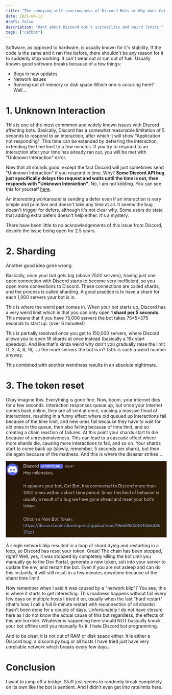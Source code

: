```yaml
---
title: "The annoying self-conciousness of Discord Bots or Why does Cat Bot keep dying"
date: 2025-04-12
draft: false
description: "Rant about Discord bot's instability and weird limits."
tags: ["catbot"]
---
```

Software, as opposed to hardware, is usually known for it's stability. If the code is the same and it ran fine before, there shouldn't be any reason for it to suddenly stop working: it can't wear out or run out of fuel. Usually known-good software breaks because of a few things:
- Bugs in new updates
- Network issues
- Running out of memory or disk space
Which one is occuring here? Well...

# 1. Unknown Interaction
This is one of the most commmon and widely known issues with Discord affecting bots. Basically, Discord has a somewhat reasonable limitation of 5 seconds to respond to an interaction, after which it will show "Application not responding". This time can be extended by deferring the interaction, extending the time limit to a few minutes. If you try to respond to an interaction after your time has already ran out, you will be met with "Unknown Interaction" error.

Now that all sounds good, except the fact Discord will just sometimes send "Unknown Interaction" if you respond in time. Why? **Some Discord API bug just specifically delays the request and waits until the time is out, then responds with "Unknown Interaction"**. No, I am not kidding. You can see this for yourself [here](https://github.com/discord/discord-api-docs/issues/5558).

An interesting workaround is sending a defer even if an interaction is very simple and primitive and doesn't take any time at all. It seems the bug doesn't trigger for defers, although it's not clear why. Some users do state that adding extra defers doesn't help either. It's a mystery.

There have been little to no acknowledgements of this issue from Discord, despite the issue being open for 2.5 years.

# 2. Sharding
Another good idea gone wrong.

Basically, once your bot gets big (above 2500 servers), having just one open connection with Discord starts to become very inefficient, so you open more connections to Discord. These connections are called shards, and the process is called sharding. A good practice is to have a shard for each 1,000 servers your bot is in.

This is where the weird part comes in. When your bot starts up, Discord has a very weird limit which is that you can only open **1 shard per 5 seconds**. This means that if you have 75,000 servers the bot takes 75*5=375 seconds to start up. (over 6 minutes!)

This is partially resolved once you get to 150,000 servers, where Discord allows you to open 16 shards at once instead (basically a 16x start speedup). And like that's kinda weird why don't you gradually raise the limit (1, 2, 4, 8, 16, ...) the more servers the bot is in? 150k is such a weird number anyway.

This combined with another weirdness results in an absolute nightmare.

# 3. The token reset
Okay imagine this. Everything is gone fine. Now, boom, your internet dies for a few seconds. Interaction responses queue up, but once your internet comes back online, they are all sent at once, causing a massive flood of interactions, resulting in a funny effect where old queued up interactions fail because of the time limit, and new ones fail because they have to wait for old ones in the queue, then also failing because of time limit, and so creating a chain reaction of failures. At this point your shards start to die because of unresponsiveness. This can lead to a cascade effect where more shards die, causing more interactions to fail, and so on. Your shards start to come back up (slowly, remember, 5 seconds per shard), but then die again because of the madness. And this is where the disaster strikes...

![A Discord system notification reading "It appears your bot, Cat Bot, has connected to Discord more than 1000 times within a short time period. Since this kind of behavior is usually a result of a bug we have gone ahead and reset your bot's token."](featured.png)

A single network blip resulted in a loop of shard dying and restarting in a loop, so Discord has reset your token. Great! The chain has been stopped, right? Well, yes, it was stopped by completely killing the bot until you manually go to the Dev Portal, generate a new token, ssh into your server to update the env, and restart the bot. Even if you are not asleep and can do this instantly, it will still result in a few minutes downtime because of the shard time limit!

Now remember when I said it was caused by a "network blip"? You see, this is where it starts to get interesting. This madness happens without fail every few days on multiple hosts I tried it on, usually when the last "hard restart" (that's how I call a full 6-minute restart with reconnection of all shards) hasn't been done for a couple of days. Unfortunately I do not have closure here as I do not know the actual cause of this but regardless, the effects of this are horrible. Whatever is happening here should NOT basically knock your bot offline until you manually fix it. I hate Discord bot programming.

And to be clear, it is not out of RAM or disk space either. It is either a Discord bug, a discord.py bug or all hosts I have tried just have very unreliable network which breaks every few days.

# Conclusion
I want to jump off a bridge. Stuff just seems to randomly break completely on its own like the bot is sentient. And I didn't even get into ratelimits here.
